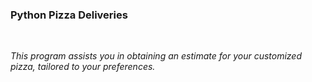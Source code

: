 ### Python Pizza Deliveries
<br>
<p><i>This program assists you in obtaining an estimate for your customized pizza, tailored to your preferences.</i></p>

